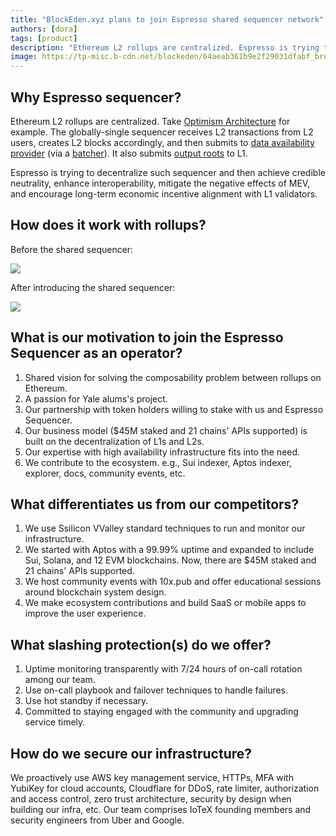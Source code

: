 ```yaml
---
title: "BlockEden.xyz plans to join Espresso shared sequencer network"
authors: [dora]
tags: [product]
description: "Ethereum L2 rollups are centralized. Espresso is trying to decentralize it, and BlockEden.xyz shares the excitement about this vision."
image: https://tp-misc.b-cdn.net/blockeden/64aeab361b9e2f29031dfabf_bronzemachine-inside-bw.png
---
```


## **Why Espresso sequencer?**

Ethereum L2 rollups are centralized. Take [Optimism Architecture](https://blockeden.xyz/blog/2023/04/15/optimism-architecture/) for example. The globally-single sequencer receives L2 transactions from L2 users, creates L2 blocks accordingly, and then submits to [data availability provider](https://tianpan.co/optimism-bedrock-specs/glossary.html#data-availability-provider) (via a [batcher](https://tianpan.co/optimism-bedrock-specs/glossary.html#batcher)). It also submits [output roots](https://tianpan.co/optimism-bedrock-specs/glossary.html#l2-output-root) to L1.

Espresso is trying to decentralize such sequencer and then achieve credible neutrality, enhance interoperability, mitigate the negative effects of MEV, and encourage long-term economic incentive alignment with L1 validators.

## **How does it work with rollups?**

Before the shared sequencer:

![](https://i.imgur.com/ls8rBQq.png)

After introducing the shared sequencer:

![](https://i.imgur.com/2Fcii43.png)


## **What is our motivation to join the Espresso Sequencer as an operator?**

1. Shared vision for solving the composability problem between rollups on Ethereum.
2. A passion for Yale alums's project.
3. Our partnership with token holders willing to stake with us and Espresso Sequencer.
4. Our business model ($45M staked and 21 chains' APIs supported) is built on the decentralization of L1s and L2s.
5. Our expertise with high availability infrastructure fits into the need.
6. We contribute to the ecosystem. e.g., Sui indexer, Aptos indexer, explorer, docs, community events, etc.

## **What differentiates us from our competitors?**

1. We use Ssilicon VValley standard techniques to run and monitor our infrastructure.
2. We started with Aptos with a 99.99% uptime and expanded to include Sui, Solana, and 12 EVM blockchains. Now, there are $45M staked and 21 chains' APIs supported.
3. We host community events with 10x.pub and offer educational sessions around blockchain system design.
4. We make ecosystem contributions and build SaaS or mobile apps to improve the user experience.

## **What slashing protection(s) do we offer?**

1. Uptime monitoring transparently with 7/24 hours of on-call rotation among our team.
2. Use on-call playbook and failover techniques to handle failures.
3. Use hot standby if necessary.
4. Committed to staying engaged with the community and upgrading service timely.

## **How do we secure our infrastructure?**

We proactively use AWS key management service, HTTPs, MFA with YubiKey for cloud accounts, Cloudflare for DDoS, rate limiter, authorization and access control, zero trust architecture, security by design when building our infra, etc. Our team comprises IoTeX founding members and security engineers from Uber and Google.
